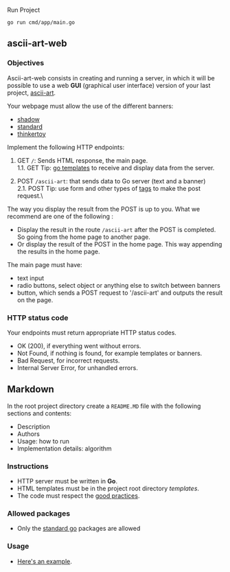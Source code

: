

Run Project

` go run cmd/app/main.go `


## ascii-art-web

### Objectives

Ascii-art-web consists in creating and running a server, in which it will be possible to use a web **GUI** (graphical user interface) version of your last project, [ascii-art](../ascii-art).

Your webpage must allow the use of the different banners:

- [shadow](../ascii-art/shadow.txt)
- [standard](../ascii-art/standard.txt)
- [thinkertoy](../ascii-art/thinkertoy.txt)

Implement the following HTTP endpoints:

1. GET `/`: Sends HTML response, the main page.\
   1.1. GET Tip: [go templates](https://golang.org/pkg/html/template/) to receive and display data from the server.

2. POST `/ascii-art`: that sends data to Go server (text and a banner)\
   2.1. POST Tip: use form and other types of [tags](https://developer.mozilla.org/en-US/docs/Web/HTML/Element) to make the post request.\

The way you display the result from the POST is up to you. What we recommend are one of the following :

- Display the result in the route `/ascii-art` after the POST is completed. So going from the home page to another page.
- Or display the result of the POST in the home page. This way appending the results in the home page.

The main page must have:

- text input
- radio buttons, select object or anything else to switch between banners
- button, which sends a POST request to '/ascii-art' and outputs the result on the page.

### HTTP status code

Your endpoints must return appropriate HTTP status codes.

- OK (200), if everything went without errors.
- Not Found, if nothing is found, for example templates or banners.
- Bad Request, for incorrect requests.
- Internal Server Error, for unhandled errors.

## Markdown

In the root project directory create a `README.MD` file with the following sections and contents:

- Description
- Authors
- Usage: how to run
- Implementation details: algorithm

### Instructions

- HTTP server must be written in **Go**.
- HTML templates must be in the project root directory _templates_.
- The code must respect the [good practices](../good-practices/README.md).

### Allowed packages

- Only the [standard go](https://golang.org/pkg/) packages are allowed

### Usage

- [Here's an example](http://patorjk.com/software/taag/#p=display&f=Graffiti&t=Type%20Something%20).